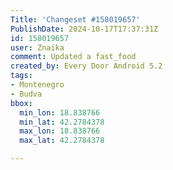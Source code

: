 ```yaml
---
Title: 'Changeset #158019657'
PublishDate: 2024-10-17T17:37:31Z
id: 158019657
user: Znaika
comment: Updated a fast_food
created_by: Every Door Android 5.2
tags:
- Montenegro
- Budva
bbox:
  min_lon: 18.838766
  min_lat: 42.2784378
  max_lon: 18.838766
  max_lat: 42.2784378

---
```

